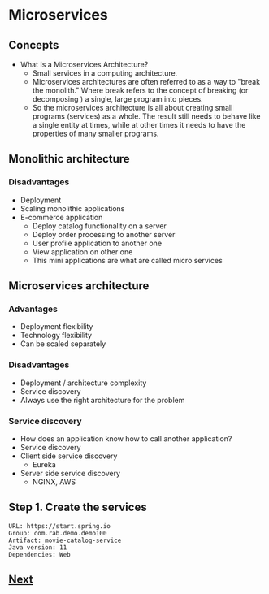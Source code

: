 # Microservices
## Concepts
- What Is a Microservices Architecture?
  - Small services in a computing architecture.
  - Microservices architectures are often referred to as a way to "break the monolith." Where break refers to the concept of breaking (or decomposing ) a single, large program into pieces.
  - So the microservices architecture is all about creating small programs (services) as a whole. The result still needs to behave like a single entity at times, while at other times it needs to have the properties of many smaller programs.
## Monolithic architecture
### Disadvantages
- Deployment
- Scaling monolithic applications
- E-commerce application 
  - Deploy catalog functionality on a server
  - Deploy order processing to another server
  - User profile application to another one
  - View application on other one
  - This mini applications are what are called micro services
## Microservices architecture
### Advantages
- Deployment flexibility
- Technology flexibility
- Can be scaled separately
### Disadvantages
- Deployment / architecture complexity
- Service discovery
- Always use the right architecture for the problem
### Service discovery
- How does an application know how to call another application?
- Service discovery
- Client side service discovery
  - Eureka
- Server side service discovery
  - NGINX, AWS
## Step 1. Create the services 
```
URL: https://start.spring.io
Group: com.rab.demo.demo100
Artifact: movie-catalog-service
Java version: 11
Dependencies: Web
```
## [Next](https://www.youtube.com/watch?v=sd3BaQr2nxA&list=PLqq-6Pq4lTTZSKAFG6aCDVDP86Qx4lNas&index=7)
